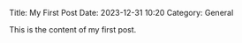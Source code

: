 Title: My First Post
Date: 2023-12-31 10:20
Category: General

This is the content of my first post.

